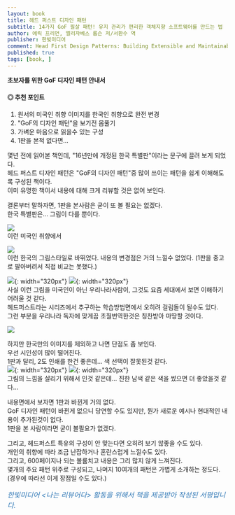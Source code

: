 ```yaml
---
layout: book
title: 헤드 퍼스트 디자인 패턴
subtitle: 14가지 GoF 필살 패턴! 유지 관리가 편리한 객체지향 소프트웨어를 만드는 법
author: 에릭 프리먼, 엘리자베스 롭슨 저/서환수 역
publisher: 한빛미디어
comment: Head First Design Patterns: Building Extensible and Maintainable Object-Oriented Software 2nd Edition
published: true
tags: [book, ]
---
```


**초보자를 위한 GoF 디자인 패턴 안내서**

#### ◎ 추천 포인트
1. 원서의 미국인 취향 이미지를 한국인 취향으로 완전 변경
2. "GoF의 디자인 패턴"을 보기전 몸풀기
3. 가벼운 마음으로 읽을수 있는 구성
4. 1판을 본적 없다면...


<p></p>

몇년 전에 읽어본 책인데, "16년만에 개정된 한국 특별판"이라는 문구에 끌려 보게 되었다.  
헤드 퍼스트 디자인 패턴은 "GoF의 디자인 패턴"중 많이 쓰이는 패턴을 쉽게 이해해도록 구성된 책이다.  
이미 유명한 책이서 내용에 대해 크게 리뷰할 것은 없어 보인다.  

결론부터 말하자면, 1판을 본사람은 굳이 또 볼 필요는 없겠다.  
한국 특별판은... 그림이 다를 뿐이다.  

![](../../img/2022-04-24-헤드%20퍼스트%20디자인%20패턴/2022-04-24-00-33-54.png)  
이런 미국인 취향에서  

![](../../img/2022-04-24-헤드%20퍼스트%20디자인%20패턴/1.jpg)  
이런 한국의 그림스타일로 바뛰었다.
내용의 변경점은 거의 느낄수 없었다.
(1판을 중고로 팔아버려서 직접 비교는 못했다.)

![](../../img/2022-04-24-헤드%20퍼스트%20디자인%20패턴/2022-04-24-00-42-20.png){: width="320px"}
![](../../img/2022-04-24-헤드%20퍼스트%20디자인%20패턴/2022-04-24-00-41-22.png){: width="320px"}   
사실 이런 그림을 미국인이 아닌 우리나라사람이, 그것도 요즘 세대에서 보면 이해하기 어려울 것 같다.  
헤드퍼스트라는 시리즈에서 추구하는 학습방법면에서 오히려 걸림돌이 될수도 있다.  
그런 부분을 우리나라 독자에 맞게끔 초월번역한것은 칭찬받아 마땅할 것이다.  

![](../../img/2022-04-24-헤드%20퍼스트%20디자인%20패턴/2.jpg)  

하지만 한국만의 이미지를 제외하고 나면 단점도 좀 보인다.  
우선 시인성이 많이 떨어진다.  
1판과 달리, 2도 인쇄를 한건 좋은데... 색 선택이 잘못된것 같다.  
![](../../img/2022-04-24-헤드%20퍼스트%20디자인%20패턴/3.jpg){: width="320px"}
![](../../img/2022-04-24-헤드%20퍼스트%20디자인%20패턴/4.jpg){: width="320px"}    
그림의 느낌을 살리기 위해서 인것 같은데... 진한 남색 같은 색을 썼으면 더 좋았을것 같다...

내용면에서 보자면 1판과 바뀐게 거의 없다.  
GoF 디자인 패턴이 바뀐게 없으니 당연할 수도 있지만, 뭔가 새로운 예시나 현대적인 내용이 추가된것이 없다.  
1판을 본 사람이라면 굳이 볼필요가 없겠다.  

그리고, 헤드퍼스트 특유의 구성이 안 맞는다면 오히려 보기 않좋을 수도 있다.  
개인의 취향에 따라 조금 난잡하거나 혼란스럽게 느낄수도 있다.  
그리고, 600페이지나 되는 볼륨치고 내용은 그리 많지 않게 느껴진다.  
몇개의 주요 패턴 위주로 구성되고, 나머지 10여개의 패턴은 가볍게 소개하는 정도다.  
(경우에 따라선 이게 장점일 수도 있다.)  



<p></p>
<p style="color: #337ab7;font-size: medium;"><em>한빛미디어 &lt;나는 리뷰어다&gt; 활동을 위해서 책을 제공받아 작성된 서평입니다.</em></p>
<p></p>
